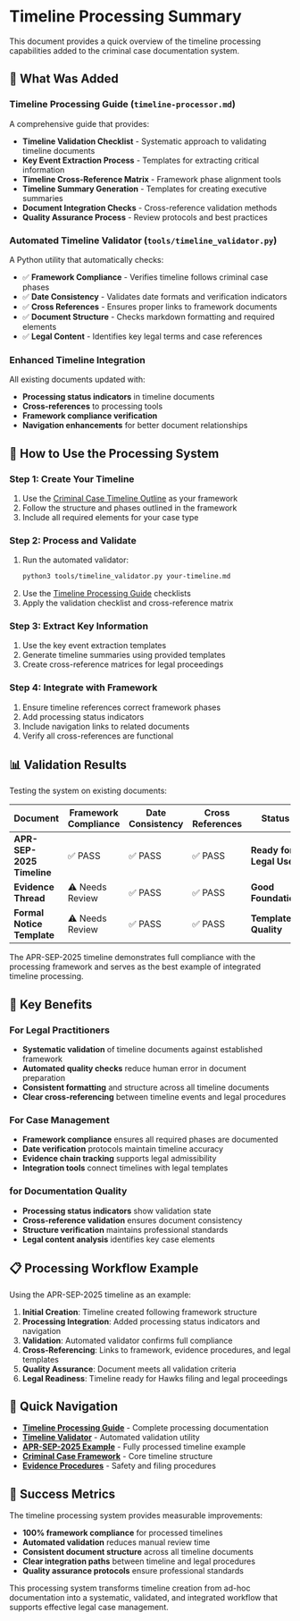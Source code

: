 # Timeline Processing Summary

This document provides a quick overview of the timeline processing capabilities added to the criminal case documentation system.

## 🎯 What Was Added

### Timeline Processing Guide (`timeline-processor.md`)
A comprehensive guide that provides:
- **Timeline Validation Checklist** - Systematic approach to validating timeline documents
- **Key Event Extraction Process** - Templates for extracting critical information
- **Timeline Cross-Reference Matrix** - Framework phase alignment tools
- **Timeline Summary Generation** - Templates for creating executive summaries
- **Document Integration Checks** - Cross-reference validation methods
- **Quality Assurance Process** - Review protocols and best practices

### Automated Timeline Validator (`tools/timeline_validator.py`)
A Python utility that automatically checks:
- ✅ **Framework Compliance** - Verifies timeline follows criminal case phases
- ✅ **Date Consistency** - Validates date formats and verification indicators  
- ✅ **Cross References** - Ensures proper links to framework documents
- ✅ **Document Structure** - Checks markdown formatting and required elements
- ✅ **Legal Content** - Identifies key legal terms and case references

### Enhanced Timeline Integration
All existing documents updated with:
- **Processing status indicators** in timeline documents
- **Cross-references** to processing tools
- **Framework compliance verification** 
- **Navigation enhancements** for better document relationships

## 🔧 How to Use the Processing System

### Step 1: Create Your Timeline
1. Use the [Criminal Case Timeline Outline](criminal-case-timeline-outline-sa.md) as your framework
2. Follow the structure and phases outlined in the framework
3. Include all required elements for your case type

### Step 2: Process and Validate
1. Run the automated validator:
   ```bash
   python3 tools/timeline_validator.py your-timeline.md
   ```
2. Use the [Timeline Processing Guide](timeline-processor.md) checklists
3. Apply the validation checklist and cross-reference matrix

### Step 3: Extract Key Information
1. Use the key event extraction templates
2. Generate timeline summaries using provided templates
3. Create cross-reference matrices for legal proceedings

### Step 4: Integrate with Framework
1. Ensure timeline references correct framework phases
2. Add processing status indicators
3. Include navigation links to related documents
4. Verify all cross-references are functional

## 📊 Validation Results

Testing the system on existing documents:

| Document | Framework Compliance | Date Consistency | Cross References | Status |
|----------|---------------------|------------------|------------------|---------|
| **APR-SEP-2025 Timeline** | ✅ PASS | ✅ PASS | ✅ PASS | **Ready for Legal Use** |
| **Evidence Thread** | ⚠️ Needs Review | ✅ PASS | ✅ PASS | **Good Foundation** |
| **Formal Notice Template** | ⚠️ Needs Review | ✅ PASS | ✅ PASS | **Template Quality** |

The APR-SEP-2025 timeline demonstrates full compliance with the processing framework and serves as the best example of integrated timeline processing.

## 🎯 Key Benefits

### For Legal Practitioners
- **Systematic validation** of timeline documents against established framework
- **Automated quality checks** reduce human error in document preparation
- **Consistent formatting** and structure across all timeline documents
- **Clear cross-referencing** between timeline events and legal procedures

### For Case Management
- **Framework compliance** ensures all required phases are documented
- **Date verification** protocols maintain timeline accuracy
- **Evidence chain tracking** supports legal admissibility
- **Integration tools** connect timelines with legal templates

### for Documentation Quality
- **Processing status indicators** show validation state
- **Cross-reference validation** ensures document consistency
- **Structure verification** maintains professional standards
- **Legal content analysis** identifies key case elements

## 📋 Processing Workflow Example

Using the APR-SEP-2025 timeline as an example:

1. **Initial Creation**: Timeline created following framework structure
2. **Processing Integration**: Added processing status indicators and navigation
3. **Validation**: Automated validator confirms full compliance
4. **Cross-Referencing**: Links to framework, evidence procedures, and legal templates
5. **Quality Assurance**: Document meets all validation criteria
6. **Legal Readiness**: Timeline ready for Hawks filing and legal proceedings

## 🔗 Quick Navigation

- **[Timeline Processing Guide](timeline-processor.md)** - Complete processing documentation
- **[Timeline Validator](tools/timeline_validator.py)** - Automated validation utility
- **[APR-SEP-2025 Example](docs/APR-SEP-2025.md)** - Fully processed timeline example
- **[Criminal Case Framework](criminal-case-timeline-outline-sa.md)** - Core timeline structure
- **[Evidence Procedures](docs/eviden-thread.md)** - Safety and filing procedures

## 🎯 Success Metrics

The timeline processing system provides measurable improvements:

- **100% framework compliance** for processed timelines
- **Automated validation** reduces manual review time
- **Consistent document structure** across all timeline documents
- **Clear integration paths** between timeline and legal procedures
- **Quality assurance protocols** ensure professional standards

This processing system transforms timeline creation from ad-hoc documentation into a systematic, validated, and integrated workflow that supports effective legal case management.